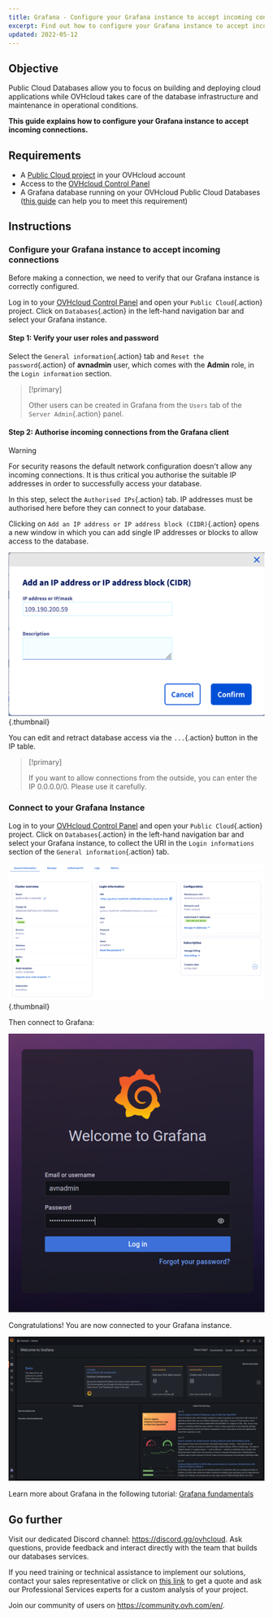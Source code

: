 ```yaml
---
title: Grafana - Configure your Grafana instance to accept incoming connections
excerpt: Find out how to configure your Grafana instance to accept incoming connections
updated: 2022-05-12
---
```


## Objective

Public Cloud Databases allow you to focus on building and deploying cloud applications while OVHcloud takes care of the database infrastructure and maintenance in operational conditions.

**This guide explains how to configure your Grafana instance to accept incoming connections.**

## Requirements

- A [Public Cloud project](https://www.ovhcloud.com/pl/public-cloud/) in your OVHcloud account
- Access to the [OVHcloud Control Panel](https://www.ovh.com/auth/?action=gotomanager&from=https://www.ovh.pl/&ovhSubsidiary=pl)
- A Grafana database running on your OVHcloud Public Cloud Databases ([this guide](/pages/public_cloud/public_cloud_databases/databases_01_order_control_panel) can help you to meet this requirement)

## Instructions

### Configure your Grafana instance to accept incoming connections

Before making a connection, we need to verify that our Grafana instance is correctly configured.

Log in to your [OVHcloud Control Panel](https://www.ovh.com/auth/?action=gotomanager&from=https://www.ovh.pl/&ovhSubsidiary=pl) and open your `Public Cloud`{.action} project. Click on `Databases`{.action} in the left-hand navigation bar and select your Grafana instance.

#### Step 1: Verify your user roles and password

Select the `General information`{.action} tab and `Reset the password`{.action} of **avnadmin** user, which comes with the **Admin** role, in the `Login information` section.

> [!primary]
>
> Other users can be created in Grafana from the `Users` tab of the `Server Admin`{.action} panel.
>

#### Step 2: Authorise incoming connections from the Grafana client

> [!warning]
> For security reasons the default network configuration doesn't allow any incoming connections. It is thus critical you authorise the suitable IP addresses in order to successfully access your database.

In this step, select the `Authorised IPs`{.action} tab. IP addresses must be authorised here before they can connect to your database.

Clicking on `Add an IP address or IP address block (CIDR)`{.action} opens a new window in which you can add single IP addresses or blocks to allow access to the database.

![Add an IP](images/ip_authorize.png){.thumbnail}

You can edit and retract database access via the `...`{.action} button in the IP table.

> [!primary]
>
> If you want to allow connections from the outside, you can enter the IP 0.0.0.0/0. Please use it carefully.
>

### Connect to your Grafana Instance

Log in to your [OVHcloud Control Panel](https://www.ovh.com/auth/?action=gotomanager&from=https://www.ovh.pl/&ovhSubsidiary=pl) and open your `Public Cloud`{.action} project. Click on `Databases`{.action} in the left-hand navigation bar and select your Grafana instance, to collect the URI in the `Login informations` section of the `General information`{.action} tab.

![Login information tab](images/grafana_02_prepare_for_incoming_connections-20220530065929522.png){.thumbnail}

Then connect to Grafana:

![Welcome to Grafana](images/grafana_02_prepare_for_incoming_connections-20220530071539383.png)

Congratulations! You are now connected to your Grafana instance.

![Grafana first connection](images/grafana_02_prepare_for_incoming_connections-20220530071725524.png)

Learn more about Grafana in the following tutorial: [Grafana fundamentals](https://grafana.com/tutorials/grafana-fundamentals/?utm_source=grafana_gettingstarted)

## Go further

Visit our dedicated Discord channel: <https://discord.gg/ovhcloud>. Ask questions, provide feedback and interact directly with the team that builds our databases services.

If you need training or technical assistance to implement our solutions, contact your sales representative or click on [this link](https://www.ovhcloud.com/pl/professional-services/) to get a quote and ask our Professional Services experts for a custom analysis of your project.

Join our community of users on <https://community.ovh.com/en/>.
